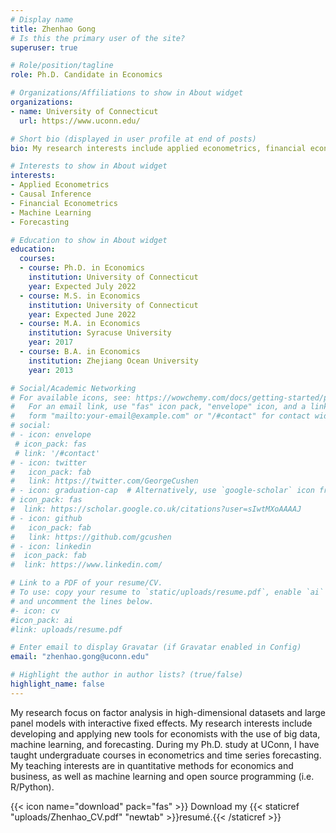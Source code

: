 ```yaml
---
# Display name
title: Zhenhao Gong 
# Is this the primary user of the site?
superuser: true

# Role/position/tagline
role: Ph.D. Candidate in Economics

# Organizations/Affiliations to show in About widget
organizations:
- name: University of Connecticut
  url: https://www.uconn.edu/

# Short bio (displayed in user profile at end of posts)
bio: My research interests include applied econometrics, financial econometrics, machine learning, and forecasting.

# Interests to show in About widget
interests:
- Applied Econometrics
- Causal Inference
- Financial Econometrics
- Machine Learning
- Forecasting

# Education to show in About widget
education:
  courses:
  - course: Ph.D. in Economics
    institution: University of Connecticut
    year: Expected July 2022
  - course: M.S. in Economics
    institution: University of Connecticut
    year: Expected June 2022
  - course: M.A. in Economics
    institution: Syracuse University
    year: 2017
  - course: B.A. in Economics
    institution: Zhejiang Ocean University
    year: 2013

# Social/Academic Networking
# For available icons, see: https://wowchemy.com/docs/getting-started/page-builder/#icons
#   For an email link, use "fas" icon pack, "envelope" icon, and a link in the
#   form "mailto:your-email@example.com" or "/#contact" for contact widget.
# social:
# - icon: envelope
 # icon_pack: fas
 # link: '/#contact'
# - icon: twitter
#   icon_pack: fab
#   link: https://twitter.com/GeorgeCushen
# - icon: graduation-cap  # Alternatively, use `google-scholar` icon from `ai` icon pack
# icon_pack: fas
#  link: https://scholar.google.co.uk/citations?user=sIwtMXoAAAAJ
# - icon: github
#   icon_pack: fab
#   link: https://github.com/gcushen
# - icon: linkedin
#  icon_pack: fab
#  link: https://www.linkedin.com/

# Link to a PDF of your resume/CV.
# To use: copy your resume to `static/uploads/resume.pdf`, enable `ai` icons in `params.toml`, 
# and uncomment the lines below.
#- icon: cv
#icon_pack: ai
#link: uploads/resume.pdf

# Enter email to display Gravatar (if Gravatar enabled in Config)
email: "zhenhao.gong@uconn.edu"

# Highlight the author in author lists? (true/false)
highlight_name: false
---
```

My research focus on factor analysis in high-dimensional datasets and large panel models with interactive fixed effects. My research interests include developing and applying new tools for economists with the use of big data, machine learning, and forecasting. During my Ph.D. study at UConn, I have taught undergraduate courses in econometrics and time series forecasting. My teaching interests are in quantitative methods for economics and business, as well as machine learning and open source programming (i.e. R/Python).




{{< icon name="download" pack="fas" >}} Download my {{< staticref "uploads/Zhenhao_CV.pdf" "newtab" >}}resumé.{{< /staticref >}}
